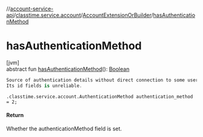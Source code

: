 //[account-service-api](../../../index.md)/[classtime.service.account](../index.md)/[AccountExtensionOrBuilder](index.md)/[hasAuthenticationMethod](has-authentication-method.md)

# hasAuthenticationMethod

[jvm]\
abstract fun [hasAuthenticationMethod](has-authentication-method.md)(): [Boolean](https://kotlinlang.org/api/latest/jvm/stdlib/kotlin/-boolean/index.html)

```kotlin
Source of authentication details without direct connection to some user account.
Its id fields is unreliable.

```
`.classtime.service.account.AuthenticationMethod authentication_method = 2;`

#### Return

Whether the authenticationMethod field is set.
